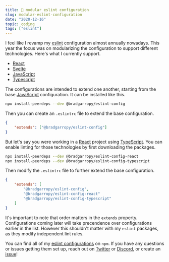 ```yaml
---
title: 💎 modular eslint configuration
slug: modular-eslint-configuration
date: "2020-12-16"
topic: coding
tags: ["eslint"]
---
```


I feel like I revamp my [eslint][eslint] configuration almost annually nowadays. This year the focus was on modularizing the configuration to support different technologies. Here's what I currently support.

-   [React][npm-eslint-react]
-   [Svelte][npm-eslint-svelte]
-   [JavaScript][npm-eslint-base]
-   [Typescript][npm-eslint-typescript]

The configurations are intended to extend one another, starting from the base [JavaScript][npm-eslint-base] configuration. It can be installed like this.

```zsh
npx install-peerdeps --dev @bradgarropy/eslint-config
```

Then you can create an `.eslintrc` file to extend the base configuration.

```json
{
    "extends": ["@bradgarropy/eslint-config"]
}
```

But let's say you were working in a [React][react] project using [TypeScript][typescript]. You can enable linting for those technologies by first downloading the packages.

```zsh
npx install-peerdeps --dev @bradgarropy/eslint-config-react
npx install-peerdeps --dev @bradgarropy/eslint-config-typescript
```

Then modify the `.eslintrc` file to further extend the base configuration.

```json
{
    "extends": [
        "@bradgarropy/eslint-config",
        "@bradgarropy/eslint-config-react"
        "@bradgarropy/eslint-config-typescript"
    ]
}
```

It's important to note that order matters in the `extends` property. Configurations coming later will take precendence over configurations earlier in the list. However this shouldn't matter with my `eslint` packages, as they modify independent lint rules.

You can find all of my [eslint configurations][npm-eslint] on `npm`. If you have any questions or issues getting them set up, reach out on [Twitter][twitter] or [Discord][discord], or create an [issue][issues]!

[twitter]: https://twitter.com/bradgarropy
[discord]: https://bradgarropy.com/discord
[issues]: https://github.com/bradgarropy/eslint-config/issues/new
[react]: https://reactjs.org
[typescript]: https://www.typescriptlang.org
[eslint]: https://eslint.org
[npm-eslint]: https://npmjs.com/search?q=%40bradgarropy%2Feslint-config
[npm-eslint-base]: https://npmjs.com/package/@bradgarropy/eslint-config
[npm-eslint-react]: https://npmjs.com/package/@bradgarropy/eslint-config-react
[npm-eslint-svelte]: https://npmjs.com/package/@bradgarropy/eslint-config-svelte
[npm-eslint-typescript]: https://npmjs.com/package/@bradgarropy/eslint-config-typescript
